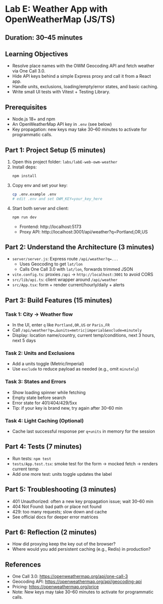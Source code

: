 # Lab E: Weather App with OpenWeatherMap (JS/TS)

## Duration: 30–45 minutes

## Learning Objectives
- Resolve place names with the OWM Geocoding API and fetch weather via One Call 3.0.
- Hide API keys behind a simple Express proxy and call it from a React app.
- Handle units, exclusions, loading/empty/error states, and basic caching.
- Write small UI tests with Vitest + Testing Library.

## Prerequisites
- Node.js 18+ and npm
- An OpenWeatherMap API key in `.env` (see below)
- Key propagation: new keys may take 30–60 minutes to activate for programmatic calls.

## Part 1: Project Setup (5 minutes)
1. Open this project folder: `labs/labE-web-owm-weather`
2. Install deps:
   ```bash
   npm install
   ```
3. Copy env and set your key:
   ```bash
   cp .env.example .env
   # edit .env and set OWM_KEY=your_key_here
   ```
4. Start both server and client:
   ```bash
   npm run dev
   ```
   - Frontend: http://localhost:5173
   - Proxy API: http://localhost:3001/api/weather?q=Portland,OR,US

## Part 2: Understand the Architecture (3 minutes)
- `server/server.js`: Express route `/api/weather?q=...`
  - Uses Geocoding to get `lat/lon`
  - Calls One Call 3.0 with `lat/lon`, forwards trimmed JSON
- `vite.config.ts`: proxies `/api` → `http://localhost:3001` to avoid CORS
- `src/lib/api.ts`: client wrapper around `/api/weather`
- `src/App.tsx`: form + render current/hourly/daily + alerts

## Part 3: Build Features (15 minutes)
### Task 1: City → Weather flow
- In the UI, enter `q` like `Portland,OR,US` or `Paris,FR`
- Call `/api/weather?q=…&units=metric|imperial&exclude=minutely`
- Display: location name/country, current temp/conditions, next 3 hours, next 5 days

### Task 2: Units and Exclusions
- Add a units toggle (Metric/Imperial)
- Use `exclude` to reduce payload as needed (e.g., omit `minutely`)

### Task 3: States and Errors
- Show loading spinner while fetching
- Empty state before search
- Error state for 401/404/429/5xx
- Tip: if your key is brand new, try again after 30–60 min

### Task 4: Light Caching (Optional)
- Cache last successful response per `q+units` in memory for the session

## Part 4: Tests (7 minutes)
- Run tests: `npm test`
- `tests/App.test.tsx`: smoke test for the form → mocked fetch → renders current temp
- Add one more test: units toggle updates the label

## Part 5: Troubleshooting (3 minutes)
- 401 Unauthorized: often a new key propagation issue; wait 30–60 min
- 404 Not Found: bad path or place not found
- 429: too many requests; slow down and cache
- See official docs for deeper error matrices

## Part 6: Reflection (2 minutes)
- How did proxying keep the key out of the browser?
- Where would you add persistent caching (e.g., Redis) in production?

## References
- One Call 3.0: https://openweathermap.org/api/one-call-3
- Geocoding API: https://openweathermap.org/api/geocoding-api
- Pricing: https://openweathermap.org/price
- Note: New keys may take 30–60 minutes to activate for programmatic calls.

